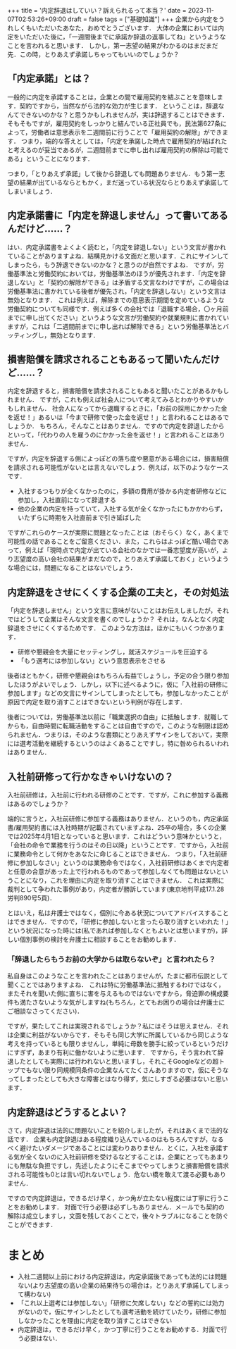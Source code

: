 +++
title = '内定辞退はしていい？訴えられるって本当？'
date = 2023-11-07T02:53:26+09:00
draft = false
tags = ["基礎知識"]
+++
企業から内定をうれしくもいただいたあなた，おめでとうございます．
大体の企業においては内定をいただいた後に，「一週間後までに承諾か辞退の返事してね」というようなことを言われると思います．
しかし，第一志望の結果がわかるのはまだまだ先．この時，とりあえず承諾しちゃってもいいのでしょうか？

## 「内定承諾」とは？
一般的に内定を承諾することは，企業との間で雇用契約を結ぶことを意味します．契約ですから，当然ながら法的な効力が生じます．
ということは，辞退なんてできないのかな？と思うかもしれませんが，実は辞退することはできます．
そもそもですが，雇用契約をしっかりと結んでいる正社員でも，民法第627条によって，労働者は意思表示を二週間前に行うことで「雇用契約の解除」ができます．
つまり，端的な答えとしては，「内定を承諾した時点で雇用契約が結ばれたと考えるのが妥当であるが，二週間前までに申し出れば雇用契約の解除は可能である」ということになります．

つまり，「とりあえず承諾」して後から辞退しても問題ありません．もう第一志望の結果が出ているならともかく，まだ迷っている状況ならとりあえず承諾してしまいましょう．

## 内定承諾書に「内定を辞退しません」って書いてあるんだけど……？
はい．内定承諾書をよくよく読むと，「内定を辞退しない」という文言が書かれていることがありますよね．結構見かける文面だと思います．これにサインしてしまったら，もう辞退できないのかな？と思うのが自然ですよね．
ですが，労働基準法と労働契約においては，労働基準法のほうが優先されます．「内定を辞退しない」と「契約の解除ができる」は矛盾する文言なわけですが，この場合は労働基準法に書かれている後者が優先され，「内定を辞退しない」という文言は無効となります．
これは例えば，解除までの意思表示期間を定めているような労働契約についても同様です．例えば多くの会社では「退職する場合，〇ヶ月前までに申し出てください」というような文言が労働契約や就業規則に書かれていますが，これは「二週間前までに申し出れば解除できる」という労働基準法とバッティングし，無効となります．

## 損害賠償を請求されることもあるって聞いたんだけど……？
内定を辞退すると，損害賠償を請求されることもあると聞いたことがあるかもしれません．
ですが，これも例えば社会人について考えてみるとわかりやすいかもしれません．
社会人になってから退職するときに，「お前の採用にかかった金を返せ！」あるいは「今まで研修で使った金を返せ！」と言われることはあるでしょうか．
もちろん，そんなことはありません．ですので内定を辞退したからといって，「代わりの人を雇うのにかかった金を返せ！」と言われることはありません．

ですが，内定を辞退する側によっぽどの落ち度や悪意がある場合には，損害賠償を請求される可能性がないとは言えないでしょう．例えば，以下のようなケースです．
- 入社するつもりが全くなかったのに，多額の費用が掛かる内定者研修などに参加し，入社直前になって辞退する
- 他の企業の内定を持っていて，入社する気が全くなかったにもかかわらず，いたずらに時期を入社直前まで引き延ばした 

ですがこれらのケースが実際に問題となったことは（おそらく）なく，あくまで可能性の話であることをご留意ください．また，これらはよっぽど酷い場合であって，例えば「現時点で内定が出ている会社のなかでは一番志望度が高いが，より志望度の高い会社の結果がまだなので，とりあえず承諾しておく」というような場合には，問題になることはないでしょう．

## 内定辞退をさせにくくする企業の工夫と，その対処法
「内定を辞退しません」という文言に意味がないことはお伝えしましたが，それではどうして企業はそんな文言を書くのでしょうか？
それは，なんとなく内定辞退をさせにくくするためです．
このような方法は，ほかにもいくつかあります．
- 研修や懇親会を大量にセッティングし，就活スケジュールを圧迫する
- 「もう選考には参加しない」という意思表示をさせる

後者はともかく，研修や懇親会はもちろん有益でしょうし，予定の合う限り参加したほうがよいでしょう．しかし，以下に述べるように，仮に「入社前の研修に参加します」などの文言にサインしてしまったとしても，参加しなかったことが原因で内定を取り消すことはできないという判例が存在します．

後者については，労働基準法以前に「職業選択の自由」に抵触します．就職してからも，自由時間に転職活動をすることは自由ですので，このような制限は認められません．つまりは，そのような書類にとりあえずサインをしておいて，実際には選考活動を継続するというのはよくあることですし，特に咎められるいわれはありません．

## 入社前研修って行かなきゃいけないの？
入社前研修は，入社前に行われる研修のことです．ですが，これに参加する義務はあるのでしょうか？

端的に言うと，入社前研修に参加する義務はありません．というのも，内定承諾書/雇用契約書には入社時期が記載されていますよね．25卒の場合，多くの企業では2025年4月1日となっていると思います．これはどういう意味かというと，「会社の命令で業務を行うのはその日以降」ということです．ですから，入社前に業務命令として何かをあなたに命じることはできません．
つまり，「入社前研修に参加しなさい」というのは業務命令ではなく，入社前研修はあくまで内定者と任意の合意があった上で行われるものであって参加しなくても問題はないということになり，これを理由に内定を取り消すことはできません．
これは実際に裁判として争われた事例があり，内定者が勝訴しています(東京地判平成17.1.28労判890号5頁)．

とはいえ，私は弁護士ではなく，個別に今ある状況についてアドバイスすることはできません．ですので，「研修に参加しないと言ったら取り消すといわれた！」という状況になった時には(私であれば参加しなくともよいとは思いますが)，詳しい個別事例の検討を弁護士に相談することをお勧めします．

### 「辞退したらもうお前の大学からは取らないぞ」と言われたら？
私自身はこのようなことを言われたことはありませんが，たまに都市伝説として聞くことではありますよね．
これは特に労働基準法に抵触するわけではなく，またそれを聞いた側に直ちに害を与えるものではないですから，脅迫罪の構成要件も満たさないような気がしますね(もちろん，とてもお困りの場合は弁護士にご相談なさってください)．

ですが，果たしてこれは実現されるでしょうか？私にはそうは思えません．それは企業に利益がないからです．そもそも同じ大学に所属しているから同じような考えを持っているとも限りませんし，単純に母数を勝手に絞っているというだけにすぎず，あまり有利に働かないように思います．
ですから，そう言われて辞退したとしても実際には行われないと思いますし，それこそGoogleなどの超トップでもない限り同規模同条件の企業なんてたくさんありますので，仮にそうなってしまったとしても大きな障害とはなり得ず，気にしすぎる必要はないと思います．

## 内定辞退はどうするとよい？
さて，内定辞退は法的に問題ないことを紹介しましたが，それはあくまで法的な話です．
企業も内定辞退はある程度織り込んでいるのはもちろんですが，なるべく避けたいダメージであることには変わりありません．とくに，入社を承諾する気が全くないのに入社前研修を受けるなどすることは，企業にとってもあまりにも無駄な負担ですし，先述したようにそこまでやってしまうと損害賠償を請求される可能性も0とは言い切れないでしょう．危ない橋を敢えて渡る必要もありません．

ですので内定辞退は，できるだけ早く，かつ角が立たない程度には丁寧に行うことをお勧めします．
対面で行う必要は必ずしもありません．メールでも契約の解除は成立しますし，文面を残しておくことで，後々トラブルになることを防ぐことができます．


# まとめ

- 入社二週間以上前における内定辞退は，内定承諾後であっても法的には問題ない(より志望度の高い企業の結果待ちの場合は，とりあえず承諾してしまって構わない)
- 「これ以上選考には参加しない」「研修に欠席しない」などの誓約には効力がないので，仮にサインしたとしても選考活動を続けていたり，研修に参加しなかったことを理由に内定を取り消すことはできない
- 内定辞退は，できるだけ早く，かつ丁寧に行うことをお勧めする．対面で行う必要はない．